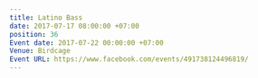 ```yaml
---
title: Latino Bass
date: 2017-07-17 08:00:00 +07:00
position: 36
Event date: 2017-07-22 00:00:00 +07:00
Venue: Birdcage
Event URL: https://www.facebook.com/events/491738124496819/
---
```


